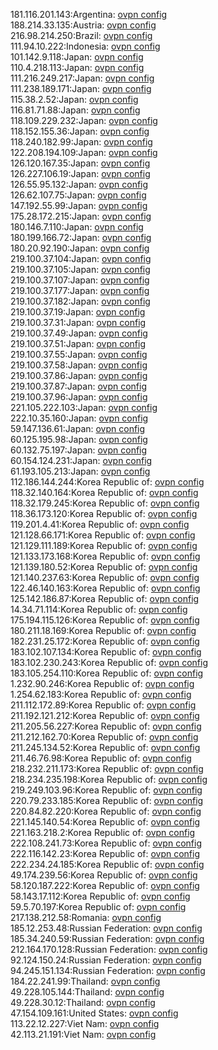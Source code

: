 181.116.201.143:Argentina: [ovpn config](vpn/181_116_201_143.ovpn)  
188.214.33.135:Austria: [ovpn config](vpn/188_214_33_135.ovpn)  
216.98.214.250:Brazil: [ovpn config](vpn/216_98_214_250.ovpn)  
111.94.10.222:Indonesia: [ovpn config](vpn/111_94_10_222.ovpn)  
101.142.9.118:Japan: [ovpn config](vpn/101_142_9_118.ovpn)  
110.4.218.113:Japan: [ovpn config](vpn/110_4_218_113.ovpn)  
111.216.249.217:Japan: [ovpn config](vpn/111_216_249_217.ovpn)  
111.238.189.171:Japan: [ovpn config](vpn/111_238_189_171.ovpn)  
115.38.2.52:Japan: [ovpn config](vpn/115_38_2_52.ovpn)  
116.81.71.88:Japan: [ovpn config](vpn/116_81_71_88.ovpn)  
118.109.229.232:Japan: [ovpn config](vpn/118_109_229_232.ovpn)  
118.152.155.36:Japan: [ovpn config](vpn/118_152_155_36.ovpn)  
118.240.182.99:Japan: [ovpn config](vpn/118_240_182_99.ovpn)  
122.208.194.109:Japan: [ovpn config](vpn/122_208_194_109.ovpn)  
126.120.167.35:Japan: [ovpn config](vpn/126_120_167_35.ovpn)  
126.227.106.19:Japan: [ovpn config](vpn/126_227_106_19.ovpn)  
126.55.95.132:Japan: [ovpn config](vpn/126_55_95_132.ovpn)  
126.62.107.75:Japan: [ovpn config](vpn/126_62_107_75.ovpn)  
147.192.55.99:Japan: [ovpn config](vpn/147_192_55_99.ovpn)  
175.28.172.215:Japan: [ovpn config](vpn/175_28_172_215.ovpn)  
180.146.7.110:Japan: [ovpn config](vpn/180_146_7_110.ovpn)  
180.199.166.72:Japan: [ovpn config](vpn/180_199_166_72.ovpn)  
180.20.92.190:Japan: [ovpn config](vpn/180_20_92_190.ovpn)  
219.100.37.104:Japan: [ovpn config](vpn/219_100_37_104.ovpn)  
219.100.37.105:Japan: [ovpn config](vpn/219_100_37_105.ovpn)  
219.100.37.107:Japan: [ovpn config](vpn/219_100_37_107.ovpn)  
219.100.37.177:Japan: [ovpn config](vpn/219_100_37_177.ovpn)  
219.100.37.182:Japan: [ovpn config](vpn/219_100_37_182.ovpn)  
219.100.37.19:Japan: [ovpn config](vpn/219_100_37_19.ovpn)  
219.100.37.31:Japan: [ovpn config](vpn/219_100_37_31.ovpn)  
219.100.37.49:Japan: [ovpn config](vpn/219_100_37_49.ovpn)  
219.100.37.51:Japan: [ovpn config](vpn/219_100_37_51.ovpn)  
219.100.37.55:Japan: [ovpn config](vpn/219_100_37_55.ovpn)  
219.100.37.58:Japan: [ovpn config](vpn/219_100_37_58.ovpn)  
219.100.37.86:Japan: [ovpn config](vpn/219_100_37_86.ovpn)  
219.100.37.87:Japan: [ovpn config](vpn/219_100_37_87.ovpn)  
219.100.37.96:Japan: [ovpn config](vpn/219_100_37_96.ovpn)  
221.105.222.103:Japan: [ovpn config](vpn/221_105_222_103.ovpn)  
222.10.35.160:Japan: [ovpn config](vpn/222_10_35_160.ovpn)  
59.147.136.61:Japan: [ovpn config](vpn/59_147_136_61.ovpn)  
60.125.195.98:Japan: [ovpn config](vpn/60_125_195_98.ovpn)  
60.132.75.197:Japan: [ovpn config](vpn/60_132_75_197.ovpn)  
60.154.124.231:Japan: [ovpn config](vpn/60_154_124_231.ovpn)  
61.193.105.213:Japan: [ovpn config](vpn/61_193_105_213.ovpn)  
112.186.144.244:Korea Republic of: [ovpn config](vpn/112_186_144_244.ovpn)  
118.32.140.164:Korea Republic of: [ovpn config](vpn/118_32_140_164.ovpn)  
118.32.179.245:Korea Republic of: [ovpn config](vpn/118_32_179_245.ovpn)  
118.36.173.120:Korea Republic of: [ovpn config](vpn/118_36_173_120.ovpn)  
119.201.4.41:Korea Republic of: [ovpn config](vpn/119_201_4_41.ovpn)  
121.128.66.171:Korea Republic of: [ovpn config](vpn/121_128_66_171.ovpn)  
121.129.111.189:Korea Republic of: [ovpn config](vpn/121_129_111_189.ovpn)  
121.133.173.168:Korea Republic of: [ovpn config](vpn/121_133_173_168.ovpn)  
121.139.180.52:Korea Republic of: [ovpn config](vpn/121_139_180_52.ovpn)  
121.140.237.63:Korea Republic of: [ovpn config](vpn/121_140_237_63.ovpn)  
122.46.140.163:Korea Republic of: [ovpn config](vpn/122_46_140_163.ovpn)  
125.142.186.87:Korea Republic of: [ovpn config](vpn/125_142_186_87.ovpn)  
14.34.71.114:Korea Republic of: [ovpn config](vpn/14_34_71_114.ovpn)  
175.194.115.126:Korea Republic of: [ovpn config](vpn/175_194_115_126.ovpn)  
180.211.18.169:Korea Republic of: [ovpn config](vpn/180_211_18_169.ovpn)  
182.231.25.172:Korea Republic of: [ovpn config](vpn/182_231_25_172.ovpn)  
183.102.107.134:Korea Republic of: [ovpn config](vpn/183_102_107_134.ovpn)  
183.102.230.243:Korea Republic of: [ovpn config](vpn/183_102_230_243.ovpn)  
183.105.254.110:Korea Republic of: [ovpn config](vpn/183_105_254_110.ovpn)  
1.232.90.246:Korea Republic of: [ovpn config](vpn/1_232_90_246.ovpn)  
1.254.62.183:Korea Republic of: [ovpn config](vpn/1_254_62_183.ovpn)  
211.112.172.89:Korea Republic of: [ovpn config](vpn/211_112_172_89.ovpn)  
211.192.121.212:Korea Republic of: [ovpn config](vpn/211_192_121_212.ovpn)  
211.205.56.227:Korea Republic of: [ovpn config](vpn/211_205_56_227.ovpn)  
211.212.162.70:Korea Republic of: [ovpn config](vpn/211_212_162_70.ovpn)  
211.245.134.52:Korea Republic of: [ovpn config](vpn/211_245_134_52.ovpn)  
211.46.76.98:Korea Republic of: [ovpn config](vpn/211_46_76_98.ovpn)  
218.232.211.173:Korea Republic of: [ovpn config](vpn/218_232_211_173.ovpn)  
218.234.235.198:Korea Republic of: [ovpn config](vpn/218_234_235_198.ovpn)  
219.249.103.96:Korea Republic of: [ovpn config](vpn/219_249_103_96.ovpn)  
220.79.233.185:Korea Republic of: [ovpn config](vpn/220_79_233_185.ovpn)  
220.84.82.220:Korea Republic of: [ovpn config](vpn/220_84_82_220.ovpn)  
221.145.140.54:Korea Republic of: [ovpn config](vpn/221_145_140_54.ovpn)  
221.163.218.2:Korea Republic of: [ovpn config](vpn/221_163_218_2.ovpn)  
222.108.241.73:Korea Republic of: [ovpn config](vpn/222_108_241_73.ovpn)  
222.116.142.23:Korea Republic of: [ovpn config](vpn/222_116_142_23.ovpn)  
222.234.24.185:Korea Republic of: [ovpn config](vpn/222_234_24_185.ovpn)  
49.174.239.56:Korea Republic of: [ovpn config](vpn/49_174_239_56.ovpn)  
58.120.187.222:Korea Republic of: [ovpn config](vpn/58_120_187_222.ovpn)  
58.143.17.112:Korea Republic of: [ovpn config](vpn/58_143_17_112.ovpn)  
59.5.70.197:Korea Republic of: [ovpn config](vpn/59_5_70_197.ovpn)  
217.138.212.58:Romania: [ovpn config](vpn/217_138_212_58.ovpn)  
185.12.253.48:Russian Federation: [ovpn config](vpn/185_12_253_48.ovpn)  
185.34.240.59:Russian Federation: [ovpn config](vpn/185_34_240_59.ovpn)  
212.164.170.128:Russian Federation: [ovpn config](vpn/212_164_170_128.ovpn)  
92.124.150.24:Russian Federation: [ovpn config](vpn/92_124_150_24.ovpn)  
94.245.151.134:Russian Federation: [ovpn config](vpn/94_245_151_134.ovpn)  
184.22.241.99:Thailand: [ovpn config](vpn/184_22_241_99.ovpn)  
49.228.105.144:Thailand: [ovpn config](vpn/49_228_105_144.ovpn)  
49.228.30.12:Thailand: [ovpn config](vpn/49_228_30_12.ovpn)  
47.154.109.161:United States: [ovpn config](vpn/47_154_109_161.ovpn)  
113.22.12.227:Viet Nam: [ovpn config](vpn/113_22_12_227.ovpn)  
42.113.21.191:Viet Nam: [ovpn config](vpn/42_113_21_191.ovpn)  

